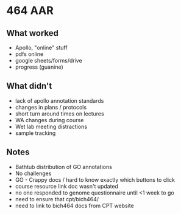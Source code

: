 # 464 AAR

## What worked

- Apollo, "online" stuff
- pdfs online
- google sheets/forms/drive
- progress (guanine)

## What didn't

- lack of apollo annotation standards
- changes in plans / protocols
- short turn around times on lectures
- WA changes during course
- Wet lab meeting distractions
- sample tracking


## Notes

- Bathtub distribution of GO annotations
- No challenges
- GO - Crappy docs / hard to know exactly which buttons to click
- course resource link doc wasn't updated
- no one responded to genome questionnaire until <1 week to go
- need to ensure that cpt/bich464/
- need to link to bich464 docs from CPT website
